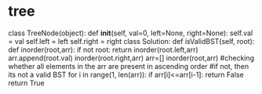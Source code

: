 # tree

class TreeNode(object):
    def __init__(self, val=0, left=None, right=None):
        self.val = val
        self.left = left
        self.right = right
class Solution:
    def isValidBST(self, root):
        def inorder(root,arr):
            if not root:
                return
            inorder(root.left,arr)
            arr.append(root.val)
            inorder(root.right,arr)
        arr=[]
        inorder(root,arr)
        #checking whether all elements in the arr are present in ascending order
        #if not, then its not a valid BST
        for i in range(1, len(arr)): 
            if arr[i]<=arr[i-1]:
                return False
        return True
